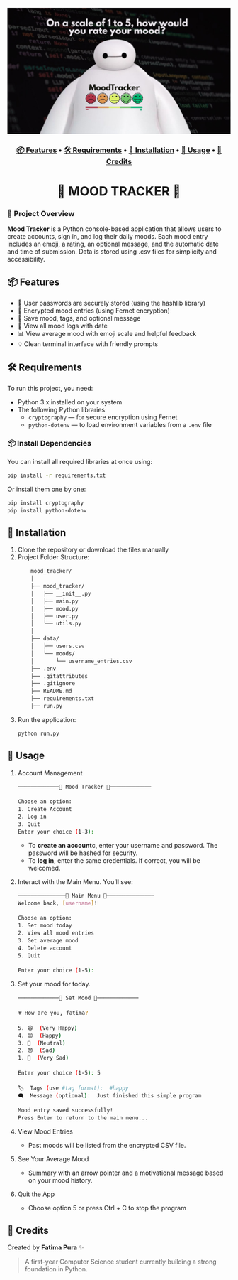 ![baymax logo](readme-images/baymax.jpg)

<h3 align="center">
  <a href="#-features">📦 Features</a> •
  <a href="#-requirements">🛠️ Requirements</a> •
  <a href="#-installation">🚀 Installation</a> •
  <a href="#-usage">🧪 Usage</a> •
  <a href="#-credits">👥 Credits</a> 
</h3>

<h1 align="center">
 🙂 MOOD TRACKER 🙂
</h1>

### 📌 Project Overview

**Mood Tracker** is a Python console-based application that allows users to create accounts, sign in, and log their daily moods. Each mood entry includes an emoji, a rating, an optional message, and the automatic date and time of submission. Data is stored using .csv files for simplicity and accessibility.

## 📦 Features
- 🔑 User passwords are securely stored (using the hashlib library)
- 🔐 Encrypted mood entries (using Fernet encryption)
- 📝 Save mood, tags, and optional message
- 📅 View all mood logs with date
- 📊 View average mood with emoji scale and helpful feedback
- 💡 Clean terminal interface with friendly prompts

## 🛠️ Requirements

To run this project, you need:

- Python 3.x installed on your system
- The following Python libraries:
  - `cryptography` — for secure encryption using Fernet
  - `python-dotenv` — to load environment variables from a `.env` file

### 📦 Install Dependencies

You can install all required libraries at once using:

```bash
pip install -r requirements.txt
```

Or install them one by one:

```bash
pip install cryptography
pip install python-dotenv
```

## 🚀 Installation
1. Clone the repository or download the files manually
2. Project Folder Structure:
    ```bash
        mood_tracker/
        │
        ├── mood_tracker/            
        │   ├── __init__.py
        │   ├── main.py              
        │   ├── mood.py
        │   ├── user.py
        │   └── utils.py
        │
        ├── data/
        │   ├── users.csv
        │   └── moods/
        │       └── username_entries.csv
        ├── .env                    
        ├── .gitattributes
        ├── .gitignore                   
        ├── README.md
        ├── requirements.txt
        ├── run.py 
    ```
3. Run the application:
    ```bash
    python run.py
    ```

## 🧪 Usage
1. Account Management

    ```bash
    ─────────────🙂 Mood Tracker 🙂─────────────

    Choose an option:
    1. Create Account
    2. Log in
    3. Quit
    Enter your choice (1-3):

    ```
    - To **create an account**c, enter your username and password. The password will be hashed for security.
    - To **log in**, enter the same credentials. If correct, you will be welcomed.

2. Interact with the Main Menu. You’ll see:
    ```bash
    ───────────────🙂 Main Menu 🙂───────────────
    Welcome back, [username]!

    Choose an option:
    1. Set mood today
    2. View all mood entries
    3. Get average mood
    4. Delete account
    5. Quit

    Enter your choice (1-5):
    ```
3. Set your mood for today.
    ```bash
    ─────────────🙂 Set Mood 🙂─────────────

    💗 How are you, fatima?

    5. 😄  (Very Happy)
    4. 😊  (Happy)
    3. 🫤  (Neutral)
    2. 😓  (Sad)
    1. 🥲  (Very Sad)

    Enter your choice (1-5): 5

    🏷️  Tags (use #tag format):  #happy
    🗨️  Message (optional):  Just finished this simple program

    Mood entry saved successfully!
    Press Enter to return to the main menu...
    ```

4. View Mood Entries
    - Past moods will be listed from the encrypted CSV file.

5. See Your Average Mood
    - Summary with an arrow pointer and a motivational message based on your mood history.

6. Quit the App
    - Choose option 5 or press Ctrl + C to stop the program

## 👥 Credits
Created by **Fatima Pura** ✨  
>A first-year Computer Science student currently building a strong foundation in Python. 


